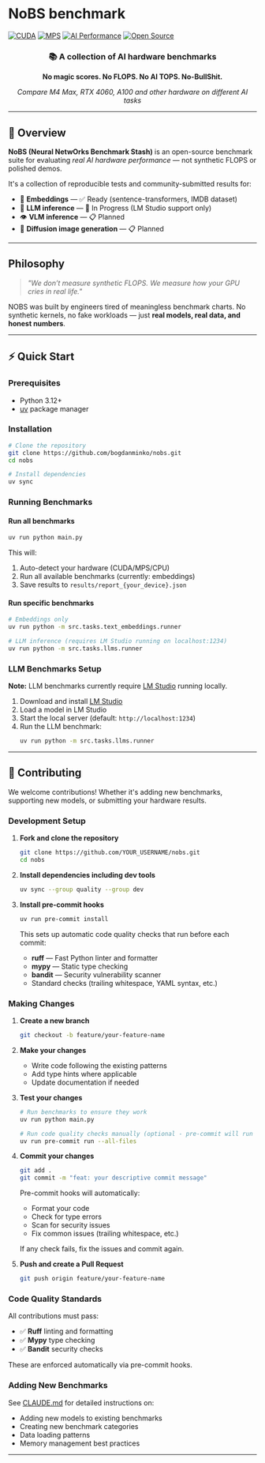 # NoBS benchmark

[![CUDA](https://img.shields.io/badge/CUDA-Supported-76B900?style=flat&logo=nvidia&logoColor=white)](https://developer.nvidia.com/cuda-zone)
[![MPS](https://img.shields.io/badge/MPS-Optimized-000000?style=flat&logo=apple&logoColor=white)](https://developer.apple.com/metal/)
[![AI Performance](https://img.shields.io/badge/AI-Performance-FF6B6B?style=flat&logo=tensorflow&logoColor=white)](https://github.com/bogdanminko/nobs)
[![Open Source](https://img.shields.io/badge/Open%20Source-Benchmark-2ECC71?style=flat&logo=github&logoColor=white)](https://github.com/bogdanminko/nobs)
<div align="center">

### 📚 A collection of AI hardware benchmarks

**No magic scores. No FLOPS. No AI TOPS. No-BullShit.**

*Compare M4 Max, RTX 4060, A100 and other hardware on different AI tasks*

</div>

---

## 🚀 Overview
**NoBS (Neural NetwOrks Benchmark Stash)** is an open-source benchmark suite
for evaluating *real AI hardware performance* — not synthetic FLOPS or polished demos.

It's a collection of reproducible tests and community-submitted results for:
- 🧩 **Embeddings** — ✅ Ready (sentence-transformers, IMDB dataset)
- 💬 **LLM inference** — 🚧 In Progress (LM Studio support only)
- 👁️ **VLM inference** — 📋 Planned
- 🎨 **Diffusion image generation** — 📋 Planned

---

## Philosophy

> *"We don’t measure synthetic FLOPS. We measure how your GPU cries in real life."*

NOBS was built by engineers tired of meaningless benchmark charts.
No synthetic kernels, no fake workloads — just **real models, real data, and honest numbers**.

---

## ⚡ Quick Start

### Prerequisites
- Python 3.12+
- [uv](https://docs.astral.sh/uv/) package manager

### Installation
```sh
# Clone the repository
git clone https://github.com/bogdanminko/nobs.git
cd nobs

# Install dependencies
uv sync
```

### Running Benchmarks

#### Run all benchmarks
```sh
uv run python main.py
```

This will:
1. Auto-detect your hardware (CUDA/MPS/CPU)
2. Run all available benchmarks (currently: embeddings)
3. Save results to `results/report_{your_device}.json`

#### Run specific benchmarks
```sh
# Embeddings only
uv run python -m src.tasks.text_embeddings.runner

# LLM inference (requires LM Studio running on localhost:1234)
uv run python -m src.tasks.llms.runner
```

### LLM Benchmarks Setup

**Note:** LLM benchmarks currently require [LM Studio](https://lmstudio.ai/) running locally.

1. Download and install [LM Studio](https://lmstudio.ai/)
2. Load a model in LM Studio
3. Start the local server (default: `http://localhost:1234`)
4. Run the LLM benchmark:
   ```sh
   uv run python -m src.tasks.llms.runner
   ```

---

## 🤝 Contributing

We welcome contributions! Whether it's adding new benchmarks, supporting new models, or submitting your hardware results.

### Development Setup

1. **Fork and clone the repository**
   ```sh
   git clone https://github.com/YOUR_USERNAME/nobs.git
   cd nobs
   ```

2. **Install dependencies including dev tools**
   ```sh
   uv sync --group quality --group dev
   ```

3. **Install pre-commit hooks**
   ```sh
   uv run pre-commit install
   ```

   This sets up automatic code quality checks that run before each commit:
   - **ruff** — Fast Python linter and formatter
   - **mypy** — Static type checking
   - **bandit** — Security vulnerability scanner
   - Standard checks (trailing whitespace, YAML syntax, etc.)

### Making Changes

1. **Create a new branch**
   ```sh
   git checkout -b feature/your-feature-name
   ```

2. **Make your changes**
   - Write code following the existing patterns
   - Add type hints where applicable
   - Update documentation if needed

3. **Test your changes**
   ```sh
   # Run benchmarks to ensure they work
   uv run python main.py

   # Run code quality checks manually (optional - pre-commit will run them automatically)
   uv run pre-commit run --all-files
   ```

4. **Commit your changes**
   ```sh
   git add .
   git commit -m "feat: your descriptive commit message"
   ```

   Pre-commit hooks will automatically:
   - Format your code
   - Check for type errors
   - Scan for security issues
   - Fix common issues (trailing whitespace, etc.)

   If any check fails, fix the issues and commit again.

5. **Push and create a Pull Request**
   ```sh
   git push origin feature/your-feature-name
   ```

### Code Quality Standards

All contributions must pass:
- ✅ **Ruff** linting and formatting
- ✅ **Mypy** type checking
- ✅ **Bandit** security checks

These are enforced automatically via pre-commit hooks.

### Adding New Benchmarks

See [CLAUDE.md](CLAUDE.md) for detailed instructions on:
- Adding new models to existing benchmarks
- Creating new benchmark categories
- Data loading patterns
- Memory management best practices

---
